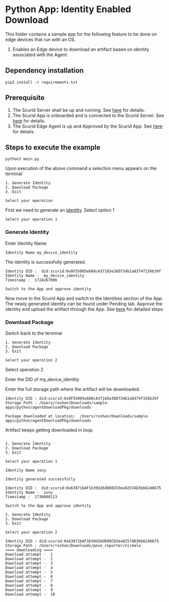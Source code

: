 # Python App: Identity Enabled Download
This folder contains a sample app for the following feature to be done on edge devices that run with an OS.

1. Enables an Edge device to download an artifact based on identity associated with the Agent. 

## Dependency installation
```
pip3 install -r requirements.txt
```
## Prerequisite
1. The Scurid Server shall be up and running. See [here](https://docs.scurid.com/v23.0.2.1/quickstart/quickstart-on-premise/#download-scurid-server) for details.
2. The Scurid App is onboarded and is connected to the Scurid Server. See [here](https://docs.scurid.com/v23.0.2.1/quickstart/quickstart-on-premise/#download-scurid-edge-agent) for details.
3. The Scurid Edge Agent is up and Approved by the Scurid App. See [here](https://docs.scurid.com/v23.0.2.1/quickstart/quickstart-on-premise/#step-2-launching-scurid-server-and-app) for details.

## Steps to execute the example
```
python3 main.py
```
Upon execution of the above command a selection menu appears on the terminal

```
1. Generate Identity
2. Download Package
3. Exit

Select your operation 
```
First we need to generate an [identity](https://docs.scurid.com/v23.0.2.1/identityContextEnabledFileTransfer/). Select option 1 

```
Select your operation 1
```
### Generate Identity
Enter Identity Name 

```
Identity Name my_device_identity
```
The identity is successfully generated.

```
Identity DID :  did:scurid:0x8F55005e688cA37165e36D734b1a0374f156b39f
Identity Name :  my_device_identity
Timestamp :  1724267096
 
Switch to the App and approve identity
```
Now move to the Scurid App and switch to the Identities section of the App. The newly generated identity can be found under Pending tab. Approve the identity and upload the artifact through the App. See [here](https://docs.scurid.com/v23.0.2.1/identityContextEnabledFileTransfer/) for detailed steps.

### Download Package
Switch back to the terminal 
```
1. Generate Identity
2. Download Package
3. Exit

Select your operation 2
```
Select operation 2

Enter the DID of my_device_identity

Enter the full storage path where the artifact will be downloaded.

```
Identity DID : did:scurid:0x8F55005e688cA37165e36D734b1a0374f156b39f
Storage Path : /Users/roshan/Downloads/sample-apps/python/agentDownloadPkg/downloads
 
Package downloaded at location:  /Users/roshan/Downloads/sample-apps/python/agentDownloadPkg/downloads
```

Artifact keeps getting downloaded in loop.

```
 
1. Generate Identity
2. Download Package
3. Exit
 
Select your operation 1
 
Identity Name sony
 
Identity generated successfully
 
Identity DID :  did:scurid:0x63871bAF1b39d26dD08CD3ea8257AD3bb6246675
Identity Name :  sony
Timestamp :  1736098113
 
Switch to the App and approve identity
 
1. Generate Identity
2. Download Package
3. Exit
 
Select your operation 2
 
Identity DID : did:scurid:0x63871bAF1b39d26dD08CD3ea8257AD3bb6246675
Storage Path : /Users/roshan/Downloads/pose_reporter/nirmala
==== downloading ====
Download attempt -  1
Download attempt -  2
Download attempt -  3
Download attempt -  4
Download attempt -  5
Download attempt -  6
Download attempt -  7
Download attempt -  8
Download attempt -  9
Download attempt -  10
```